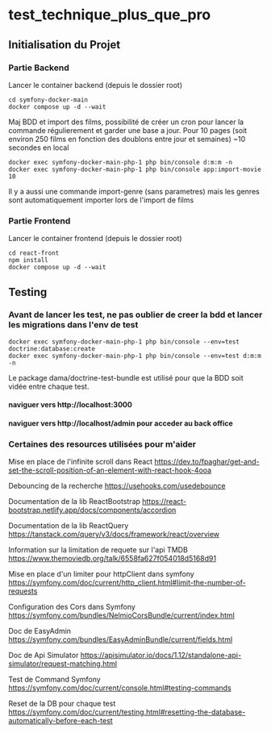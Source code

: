 # test_technique_plus_que_pro

## Initialisation du Projet

### Partie Backend

Lancer le container backend (depuis le dossier root)
```
cd symfony-docker-main
docker compose up -d --wait
```

Maj BDD et import des films, possibilité de créer un cron pour lancer la commande régulierement et garder une base a jour.
Pour 10 pages (soit environ 250 films en fonction des doublons entre jour et semaines) ~10 secondes en local
```
docker exec symfony-docker-main-php-1 php bin/console d:m:m -n
docker exec symfony-docker-main-php-1 php bin/console app:import-movie 10
```

Il y a aussi une commande import-genre (sans parametres) mais les genres sont automatiquement importer lors de l'import de films

### Partie Frontend

Lancer le container frontend (depuis le dossier root)
```
cd react-front
npm install
docker compose up -d --wait
```

## Testing

### Avant de lancer les test, ne pas oublier de creer la bdd et lancer les migrations dans l'env de test
```
docker exec symfony-docker-main-php-1 php bin/console --env=test doctrine:database:create 
docker exec symfony-docker-main-php-1 php bin/console --env=test d:m:m -n
```

Le package dama/doctrine-test-bundle est utilisé pour que la BDD soit vidée entre chaque test.

#### naviguer vers http://localhost:3000 
#### naviguer vers http://localhost/admin pour acceder au back office

### Certaines des resources utilisées pour m'aider

Mise en place de l'infinite scroll dans React
https://dev.to/fpaghar/get-and-set-the-scroll-position-of-an-element-with-react-hook-4ooa

Debouncing de la recherche
https://usehooks.com/usedebounce

Documentation de la lib ReactBootstrap
https://react-bootstrap.netlify.app/docs/components/accordion

Documentation de la lib ReactQuery
https://tanstack.com/query/v3/docs/framework/react/overview

Information sur la limitation de requete sur l'api TMDB
https://www.themoviedb.org/talk/6558fa627f054018d5168d91

Mise en place d'un limiter pour httpClient dans symfony
https://symfony.com/doc/current/http_client.html#limit-the-number-of-requests

Configuration des Cors dans Symfony
https://symfony.com/bundles/NelmioCorsBundle/current/index.html

Doc de EasyAdmin
https://symfony.com/bundles/EasyAdminBundle/current/fields.html

Doc de Api Simulator
https://apisimulator.io/docs/1.12/standalone-api-simulator/request-matching.html

Test de Command Symfony
https://symfony.com/doc/current/console.html#testing-commands

Reset de la DB pour chaque test
https://symfony.com/doc/current/testing.html#resetting-the-database-automatically-before-each-test
